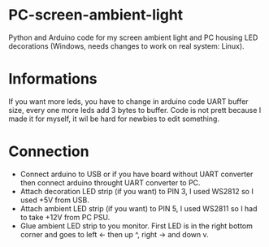 # PC-screen-ambient-light
Python and Arduino code for my screen ambient light and PC housing LED decorations (Windows, needs changes to work on real system: Linux).
# Informations
If you want more leds, you have to change in arduino code UART buffer size, every one more leds add 3 bytes to buffer.
Code is not prett because I made it for myself, it wil be hard for newbies to edit something.
# Connection
- Connect arduino to USB or if you have board without UART converter then connect arduino throught UART converter to PC.
- Attach decoration LED strip (if you want) to PIN 3, I used WS2812 so I used +5V from USB.
- Attach ambient LED strip (if you want) to PIN 5, I used WS2811 so I had to take +12V from PC PSU.
- Glue ambient LED strip to you monitor. First LED is in the right bottom corner and goes to left <- then up ^, right -> and down v.

